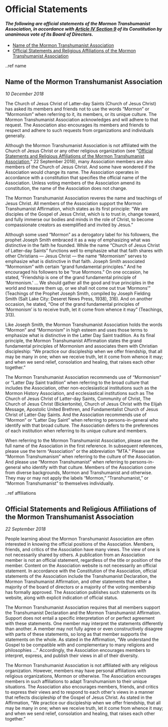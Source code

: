 # Official Statements

#### *The following are official statements of the Mormon Transhumanist Association, in accordance with [Article IV Section 9](/about/constitution/#Section-9-Voting) of its Constitution by unanimous vote of its Board of Directors.*

- [Name of the Mormon Transhumanist Association](#name)
- [Official Statements and Religious Affiliations of the Mormon Transhumanist Association](#affiliations)

..ref name
## Name of the Mormon Transhumanist Association
*10 December 2018*

The Church of Jesus Christ of Latter-day Saints (Church of Jesus Christ) has asked its members and friends not to use the words “Mormon” or “Mormonism” when referring to it, its members, or its unique culture. The Mormon Transhumanist Association acknowledges and will adhere to that request. The Association also encourages its members and friends to respect and adhere to such requests from organizations and individuals generally.

Although the Mormon Transhumanist Association is not affiliated with the Church of Jesus Christ or any other religious organization (see “[Official Statements and Religious Affiliations of the Mormon Transhumanist Association](#affiliations),” 22 September 2018), many Association members are also members of the Church of Jesus Christ. And some have wondered if the Association would change its name. The Association operates in accordance with a constitution that specifies the official name of the Association. Unless voting members of the Association amend its constitution, the name of the Association does not change.

The Mormon Transhumanist Association reveres the name and teachings of Jesus Christ. All members of the Association support the Mormon Transhumanist Affirmation, which states as its first principle: “We are disciples of the Gospel of Jesus Christ, which is to trust in, change toward, and fully immerse our bodies and minds in the role of Christ, to become compassionate creators as exemplified and invited by Jesus.”

Although some used “Mormon” as a derogatory label for his followers, the prophet Joseph Smith embraced it as a way of emphasizing what was distinctive in the faith he founded. While the name “Church of Jesus Christ of Latter-day Saints” functions well to emphasize what that faith shares with other Christians — Jesus Christ — the name “Mormonism” serves to emphasize what is distinctive in that faith. Joseph Smith associated “Mormonism” with certain “grand fundamental principles.” And he encouraged his followers to be “true Mormons.” On one occasion, he stated, “Friendship is one of the grand fundamental principle of ‘Mormonism.’ … We should gather all the good and true principles in the world and treasure them up, or we shall not come out true ‘Mormons’” (Teachings of the Prophet Joseph Smith, compiled by Joseph Fielding Smith (Salt Lake City: Deseret News Press, 1938), 316). And on another occasion, he stated, “One of the grand fundamental principles of ‘Mormonism’ is to receive truth, let it come from whence it may” (Teachings, 313).

Like Joseph Smith, the Mormon Transhumanist Association holds the words “Mormon” and “Mormonism” in high esteem and uses those terms to emphasize what is distinctive in the Latter Day Saint tradition. As its final principle, the Mormon Transhumanist Affirmation states the grand fundamental principles of Mormonism and associates them with Christian discipleship: “We practice our discipleship when we offer friendship, that all may be many in one; when we receive truth, let it come from whence it may; and when we send relief, consolation and healing, that raises each other together.”

The Mormon Transhumanist Association recommends use of “Mormonism” or “Latter Day Saint tradition” when referring to the broad culture that includes the Association, other non-ecclesiastical institutions such as the Mormon History Association, and ecclesiastical institutions such as The Church of Jesus Christ of Latter-day Saints, Community of Christ, The Church of Jesus Christ (Bickertonite), Church of Jesus Christ with the Elijah Message, Apostolic United Brethren, and Fundamentalist Church of Jesus Christ of Latter-Day Saints. And the Association recommends use of “Mormon” or “Latter Day Saint” when referring to persons-in-general who identify with that broad culture. The Association defers to the preferences of each institution when referring to its unique culture and members.

When referring to the Mormon Transhumanist Association, please use the full name of the Association in the first reference. In subsequent references, please use the term “Association” or the abbreviation “MTA.” Please use “Mormon Transhumanism” when referring to the culture of the Association. And please use “Mormon Transhumanist” when referring to persons-in-general who identify with that culture. Members of the Association come from diverse backgrounds, Mormon and Transhumanist and otherwise. They may or may not apply the labels “Mormon,” “Transhumanist,” or “Mormon Transhumanist” to themselves individually.

..ref affiliations
## Official Statements and Religious Affiliations of the Mormon Transhumanist Association
*22 September 2018*

People learning about the Mormon Transhumanist Association are often interested in knowing the official  positions of the Association. Members, friends, and critics of the Association have many views. The view of one is not necessarily shared by others. A publication from an Association member is not an official statement, regardless of the title or position of the member. Content on the Association website is not necessarily an official statement. In accordance with the Constitution of the Association, official statements of the Association include the Transhumanist Declaration, the Mormon Transhumanist Affirmation, and other statements that either a majority of the board of directors or a majority of the voting membership has formally approved. The Association publishes such statements on its website, along with explicit indication of official status.

The Mormon Transhumanist Association requires that all members support the Transhumanist Declaration and the Mormon Transhumanist Affirmation. Support does not entail a specific interpretation of or perfect agreement with these statements. One member may interpret the statements differently than another. A member may not fully agree or even constructively disagree with parts of these statements, so long as that member supports the statements on the whole. As stated in the Affirmation, “We understand the Gospel to be compatible with and complementary to many religions and philosophies ...” Accordingly, the Association encourages members to interpret, express, and publish their views in all of their diversity.

The Mormon Transhumanist Association is not affiliated with any religious organization. However, members may have personal affiliations with religious organizations, Mormon or otherwise. The Association encourages members in such affiliations to adapt Transhumanism to their unique situations. The Association also encourages members, friends, and critics to express their views and to respond to each other's views in a manner that reflects discipleship of the Gospel of Jesus Christ. As stated in the Affirmation, “We practice our discipleship when we offer friendship, that all may be many in one; when we receive truth, let it come from whence it may; and when we send relief, consolation and healing, that raises each other together.”
